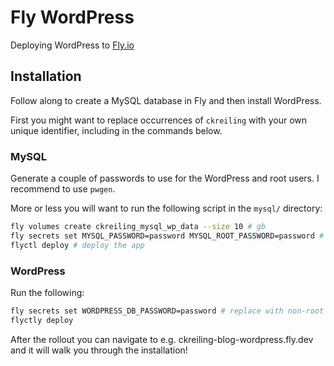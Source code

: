 # Fly WordPress

Deploying WordPress to [Fly.io](https://fly.io/)

## Installation

Follow along to create a MySQL database in Fly and then install WordPress.

First you might want to replace occurrences of `ckreiling` with your own unique identifier,
including in the commands below.

### MySQL

Generate a couple of passwords to use for the WordPress and root users. I recommend
to use `pwgen`.

More or less you will want to run the following script in the `mysql/` directory:

```bash
fly volumes create ckreiling_mysql_wp_data --size 10 # gb
fly secrets set MYSQL_PASSWORD=password MYSQL_ROOT_PASSWORD=password # replace passwords
flyctl deploy # deploy the app
```

### WordPress

Run the following:

```bash
fly secrets set WORDPRESS_DB_PASSWORD=password # replace with non-root password
flyctly deploy
```

After the rollout you can navigate to e.g. ckreiling-blog-wordpress.fly.dev and
it will walk you through the installation!
